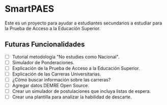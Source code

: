 # SmartPAES

Este es un proyecto para ayudar a estudiantes secundarios a estudiar para la
Prueba de Acceso a la Educación Superior.

## Futuras Funcionalidades

- [ ] Tutorial metodología "No estudies como Nacional".
- [ ] Simulador de Ponderaciones.
- [ ] Explicación de la Prueba de Acceso a la Educación Superior.
- [ ] Explicación de las Carreras Universitarias.
- [ ] ¿Cómo buscar información sobre las carreras?
- [ ] Agregar datos DEMRE Open Source.
- [ ] Crear un simulador de postulaciones que incluya listas de espera.
- [ ] Crear una plantilla para analizar la habilidad de descarte.